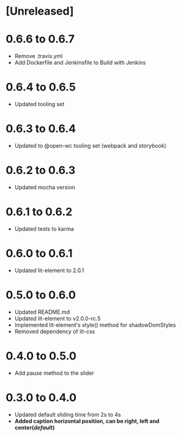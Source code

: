 # [Unreleased]

# 0.6.6 to 0.6.7
* Remove .travis.yml
* Add Dockerfile and Jenkinsfile to Build with Jenkins

# 0.6.4 to 0.6.5
* Updated tooling set

# 0.6.3 to 0.6.4
* Updated to @open-wc tooling set (webpack and storybook)

# 0.6.2 to 0.6.3
* Updated mocha version

# 0.6.1 to 0.6.2
* Updated tests to karma

# 0.6.0 to 0.6.1
* Updated lit-element to 2.0.1

# 0.5.0 to 0.6.0
* Updated README.md
* Updated lit-element to v2.0.0-rc.5
* Implemented lit-element's style() method for shadowDomStyles
* Removed dependency of lit-css

# 0.4.0 to 0.5.0
* Add pause method to the slider

# 0.3.0 to 0.4.0
* Updated default sliding time from 2s to 4s
* **Added caption horizontal position, can be right, left and center(*default*)**

